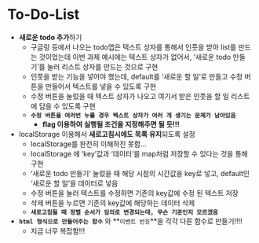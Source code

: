 # To-Do-List

- **새로운 todo 추가**하기
    - 구글링 등에서 나오는 todo앱은 텍스트 상자를 통해서 인풋을 받아 list를 만드는 것이었는데 이번 과제 예시에는 텍스트 상자가 없어서, ‘새로운 todo 만들기’를 눌러 리스트 상자를 만드는 것으로 구현
    - 인풋을 받는 기능을 넣어야 했는데, default를 ‘새로운 할 일’로 만들고 수정 버튼을 만들어서 텍스트를 넣을 수 있도록 구현
    - 수정 버튼을 눌렀을 때 텍스트 상자가 나오고 여기서 받은 인풋을 할 일 리스트에 담을 수 있도록 구현
    - **`수정 버튼을 여러번 누를 경우 텍스트 상자가 여러 개 생기는 문제가 남아있음`**
        - **flag 이용하여 실행될 조건을 지정해주면 될 듯!!!**
- localStorage 이용해서 **새로고침시에도 목록 유지**되도록 설정
    - localStorage를 완전히 이해하진 못함…
    - localStorage 에 ‘key’값과 ‘데이터’를 map처럼 저장할 수 있다는 것을 통해 구현
    - ‘새로운 todo 만들기’ 눌렀을 때 해당 시점의 시간값을 key로 넣고, default인 ‘새로운 할 일’을 데이터로 넣음
    - 수정 버튼을 눌러 텍스트를 수정하면 기존의 key값에 수정 된 텍스트 저장
    - 삭제 버튼을 누르면 기존의 key값에 해당하는 데이터 삭제
    - **`새로고침될 때 정렬 순서가 임의로 변경되는데, 무슨 기준인지 모르겠음`**
- **`html 형식으로 만들어주는 함수`** 와 **`이벤트 반응`**을 각각 다른 함수로 만들기!!!!
    - 지금 너무 복잡함!!!
